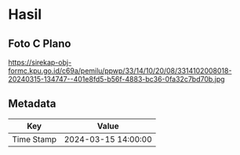 # Hasil

## Foto C Plano

https://sirekap-obj-formc.kpu.go.id/c69a/pemilu/ppwp/33/14/10/20/08/3314102008018-20240315-134747--401e8fd5-b56f-4883-bc36-0fa32c7bd70b.jpg


## Metadata

| Key        | Value               |
| ---------- | ------------------- |
| Time Stamp | 2024-03-15 14:00:00 |



